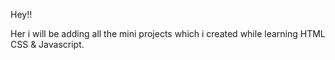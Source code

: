 Hey!! 

Her i will be adding all the mini projects which i created while learning HTML CSS & Javascript. 

